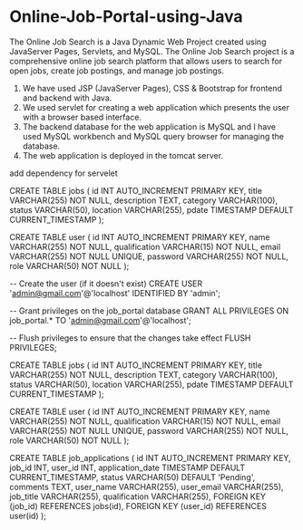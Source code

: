 # Online-Job-Portal-using-Java
The Online Job Search is a Java Dynamic Web Project created using JavaServer Pages, Servlets, and MySQL. 
The Online Job Search project is a comprehensive online job search platform that allows users to search for open jobs, create job postings, and manage job postings.
1. We have used JSP (JavaServer Pages), CSS & Bootstrap for frontend and backend with Java. 
2. We used servlet  for creating a web application which presents the user with a browser based interface.  
3. The backend database for the web application is MySQL and I have used MySQL workbench and MySQL query browser for managing the database. 
4. The web application is deployed in the tomcat server.


add dependency for servelet

CREATE TABLE jobs (
    id INT AUTO_INCREMENT PRIMARY KEY,
    title VARCHAR(255) NOT NULL,
    description TEXT,
    category VARCHAR(100),
    status VARCHAR(50),
    location VARCHAR(255),
    pdate TIMESTAMP DEFAULT CURRENT_TIMESTAMP
);


CREATE TABLE user (
    id INT AUTO_INCREMENT PRIMARY KEY,
    name VARCHAR(255) NOT NULL,
    qualification VARCHAR(15) NOT NULL,
    email VARCHAR(255) NOT NULL UNIQUE,
    password VARCHAR(255) NOT NULL,
    role VARCHAR(50) NOT NULL
);


-- Create the user (if it doesn't exist)
CREATE USER 'admin@gmail.com'@'localhost' IDENTIFIED BY 'admin';

-- Grant privileges on the job_portal database
GRANT ALL PRIVILEGES ON job_portal.* TO 'admin@gmail.com'@'localhost';

-- Flush privileges to ensure that the changes take effect
FLUSH PRIVILEGES;

CREATE TABLE jobs (
    id INT AUTO_INCREMENT PRIMARY KEY,
    title VARCHAR(255) NOT NULL,
    description TEXT,
    category VARCHAR(100),
    status VARCHAR(50),
    location VARCHAR(255),
    pdate TIMESTAMP DEFAULT CURRENT_TIMESTAMP
);

CREATE TABLE user (
    id INT AUTO_INCREMENT PRIMARY KEY,
    name VARCHAR(255) NOT NULL,
    qualification VARCHAR(15) NOT NULL,
    email VARCHAR(255) NOT NULL UNIQUE,
    password VARCHAR(255) NOT NULL,
    role VARCHAR(50) NOT NULL
);

CREATE TABLE job_applications (
    id INT AUTO_INCREMENT PRIMARY KEY,
    job_id INT,
    user_id INT,
    application_date TIMESTAMP DEFAULT CURRENT_TIMESTAMP,
    status VARCHAR(50) DEFAULT 'Pending',
    comments TEXT,
    user_name VARCHAR(255),
    user_email VARCHAR(255),
    job_title VARCHAR(255),
    qualification VARCHAR(255),
    FOREIGN KEY (job_id) REFERENCES jobs(id),
    FOREIGN KEY (user_id) REFERENCES user(id)
);



